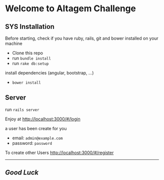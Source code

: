 # Welcome to Altagem Challenge

SYS
Installation
---------------
Before starting,  check if you have ruby, rails, git and bower installed on your machine
  * Clone this repo
  * run `bundle install`
  * run `rake db:setup `

  install dependencies (angular, bootstrap, ...)
  * `bower install`


Server
--------------
  run `rails server`

Enjoy at [http://localhost:3000/#/login](http://localhost:3000/#/login)

a user has been create for you
  * email:       `admin@example.com`
  * password:    `password`

To create other Users [http://localhost:3000/#/register](http://localhost:3000/#/register)



---------
*Good Luck*
-----------

